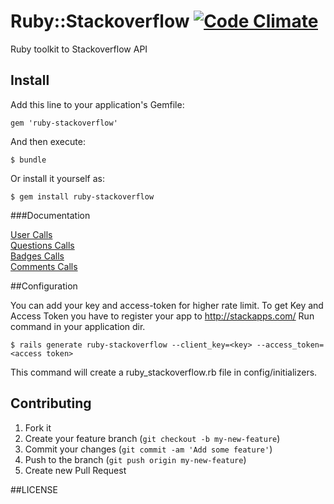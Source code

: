 # Ruby::Stackoverflow [![Code Climate](https://codeclimate.com/github/raysrashmi/ruby-stackoverflow.png)](https://codeclimate.com/github/raysrashmi/ruby-stackoverflow)

Ruby toolkit to Stackoverflow API 

## Install

Add this line to your application's Gemfile:

    gem 'ruby-stackoverflow'

And then execute:

    $ bundle

Or install it yourself as:

    $ gem install ruby-stackoverflow

###Documentation

<a href='https://github.com/raysrashmi/ruby-stackoverflow/wiki/Users-calls'>User Calls</a>
<br/>
<a href='https://github.com/raysrashmi/ruby-stackoverflow/wiki/Questions-Calls'>Questions Calls</a>
<br/>
<a href='https://github.com/raysrashmi/ruby-stackoverflow/wiki/Badges-calls'>Badges Calls</a>
<br/>
<a href='https://github.com/raysrashmi/ruby-stackoverflow/wiki/Comments-calls'>Comments Calls</a>
<br/>

##Configuration

You can add your key and access-token for higher rate limit.
To get Key and Access Token you have to register your app to http://stackapps.com/
Run command in your application dir.

    $ rails generate ruby-stackoverflow --client_key=<key> --access_token=<access token>

This command will create a ruby_stackoverflow.rb file in config/initializers.

## Contributing

1. Fork it
2. Create your feature branch (`git checkout -b my-new-feature`)
3. Commit your changes (`git commit -am 'Add some feature'`)
4. Push to the branch (`git push origin my-new-feature`)
5. Create new Pull Request

##LICENSE

